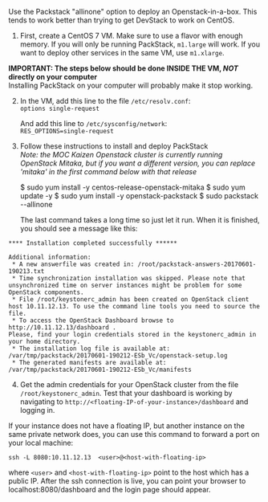 Use the Packstack "allinone" option to deploy an Openstack-in-a-box.  This tends to work better than trying to get DevStack to work on CentOS.

1. First, create a CentOS 7 VM.  Make sure to use a flavor with enough memory.  If you will only be running PackStack, `m1.large` will work.  If you want to deploy other services in the same VM, use `m1.xlarge`.

**IMPORTANT: The steps below should be done INSIDE THE VM, *NOT* directly on your computer**   
Installing PackStack on your computer will probably make it stop working.

2. In the VM, add this line to the file `/etc/resolv.conf`:    
     `options single-request`

   And add this line to `/etc/sysconfig/network`:    
      `RES_OPTIONS=single-request`

3. Follow these instructions to install and deploy PackStack     
   *Note: the MOC Kaizen Openstack cluster is currently running OpenStack Mitaka, but if you want a different version, you can replace 'mitaka' in the first command below with that release*

    $ sudo yum install -y centos-release-openstack-mitaka
    $ sudo yum update -y
    $ sudo yum install -y openstack-packstack
    $ sudo packstack --allinone

    The last command takes a long time so just let it run.  When it is finished, you should see a message like this:
```
**** Installation completed successfully ******

Additional information:
 * A new answerfile was created in: /root/packstack-answers-20170601-190213.txt
 * Time synchronization installation was skipped. Please note that unsynchronized time on server instances might be problem for some OpenStack components.
 * File /root/keystonerc_admin has been created on OpenStack client host 10.11.12.13. To use the command line tools you need to source the file.
 * To access the OpenStack Dashboard browse to http://10.11.12.13/dashboard .
Please, find your login credentials stored in the keystonerc_admin in your home directory.
 * The installation log file is available at: /var/tmp/packstack/20170601-190212-ESb_Vc/openstack-setup.log
 * The generated manifests are available at: /var/tmp/packstack/20170601-190212-ESb_Vc/manifests
```

4. Get the admin credentials for your OpenStack cluster from the file `/root/keystonerc_admin`.  Test that your dashboard is working by navigating to `http://<floating-IP-of-your-instance>/dashboard` and logging in.  

If your instance does not have a floating IP, but another instance on the same private network does, you can use this command to forward a port on your local machine:

`ssh -L 8080:10.11.12.13  <user>@<host-with-floating-ip>`

where `<user>` and `<host-with-floating-ip>` point to the host which has a public IP.  After the ssh connection is live, you can point your browser to localhost:8080/dashboard and the login page should appear.